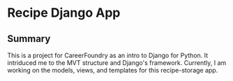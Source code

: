 # Recipe Django App

## Summary

This is a project for CareerFoundry as an intro to Django for Python. It intriduced me to the MVT structure and Django's framework. Currently, I am working on the models, views, and templates for this recipe-storage app.

